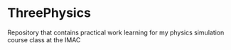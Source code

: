 # ThreePhysics
Repository that contains practical work learning for my physics simulation course class at the IMAC

